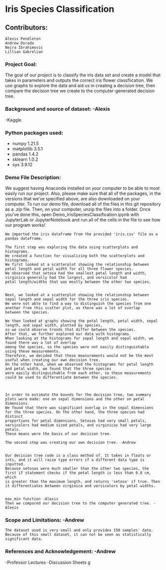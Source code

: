 # Iris Species Classification 

## Contributors:
    Alexis Pendleton
    Andrew Dorado
    Neira Ibrahimovic
    Lillian Gabrelian
### Project Goal: 
The goal of our project is to classify the iris data set and create a model that takes in parameters and outputs the correct iris flower classfiication. 
We use graphs to explore the data and aid us in creating a decision tree, then compare the decision tree we create to the computer-generated decision tree.

### Background and source of dataset: -Alexis
  -Kaggle
  
### Python packages used:
  - numpy 1.21.5
  - matplotlib 3.5.1
  - pandas 1.4.2
  - sklearn 1.0.2
  - sys 3.9.12
### Demo File Description:
We suggest having Anaconda installed on your computer to be able to most easily run our project. Also, please make sure that all of the packages, in the versions that we’ve specified above, are also downloaded on your computer. To run our demo file, download all of the files in this git repository as a .zip file. Then, on your computer, unzip the files into a folder. Once you’ve done this, open Demo_IrisSpeciesClassification.ipynb with JupyterLab or JupyterNotebook and run all of the cells in the file to see how our program works!
 
    We imported the iris dataframe from the provided 'iris.csv' file as a pandas dataframe.
    
    The first step was exploring the data using scatterplots and histograms. 
    We created a function for visualizing both the scatterplots and histograms. 
    We first looked at a scatterplot showing the relationship between petal length and petal width for all three flower species.
    We observed that setosa had the smallest petal length and width, virginica generally had the largest, and versicolor had 
    petal length/widths that was mostly between the other two species. 


    Next, we looked at a scatterplot showing the relationship between sepal length and sepal width for the three iris species. 
    We were not able to find a way to distinguish the species from one another from this scatter plot, as there was a lot of overlap
    between the species. 

    We then looked at graphs showing the petal length, petal width, sepal length, and sepal width, plotted by species, 
    so we could observe trends that differ between the species. 
    After that, we further explored our data with histograms. 
    When looking at the histograms for sepal length and sepal width, we found there was a lot of overlap
    among the species, so the species were not easily distinguishable using these measurements. 
    Therefore, we decided that these measurements would not be the most useful when creating our own decision tree. 
    On the other hand, when we observed the histograms for petal length and petal width, we found that the three species       
    were easily distinguishable from each other, so these measurements could be used to differentiate between the species. 

  
    
    In order to estimate the bounds for the decision tree, two summary plots were made: one on sepal dimensions and the other on petal dimensions. 
    We found that there was significant overlap in the sepal dimensions for the three species. On the other hand, the three species had distinct
    proportions for petal dimensions. Setosas had very small petals, versicolors had medium sized petals, and virginicas had very large petals.
    These means were the basis of our decision tree.

    The second step was creating our own decision tree. -Andrew
   

    Our decision tree code is a class method of. It takes in floats or ints, and it will raise type errors if a different data type is inputted. 
    Because setosas were much smaller than the other two species, the first if statement checks if the petal length is less than 0.8 cm, which
    is greater than the maximum length, and returns 'setosa' if true. Then it differentiates between virginica and versicolors by petal widths.

    
    max_min function -Alexis
    Then we compared our decision tree to the computer generated tree. -Alexis
### Scope and Limitations: -Andrew
    The dataset used is very small and only provides 150 samples' data. Because of this small dataset, it can not be seen as statistically significant data.
    
### References and Acknowledgement: -Andrew
  -Professor Lectures
  -Discussion Sheets
g
